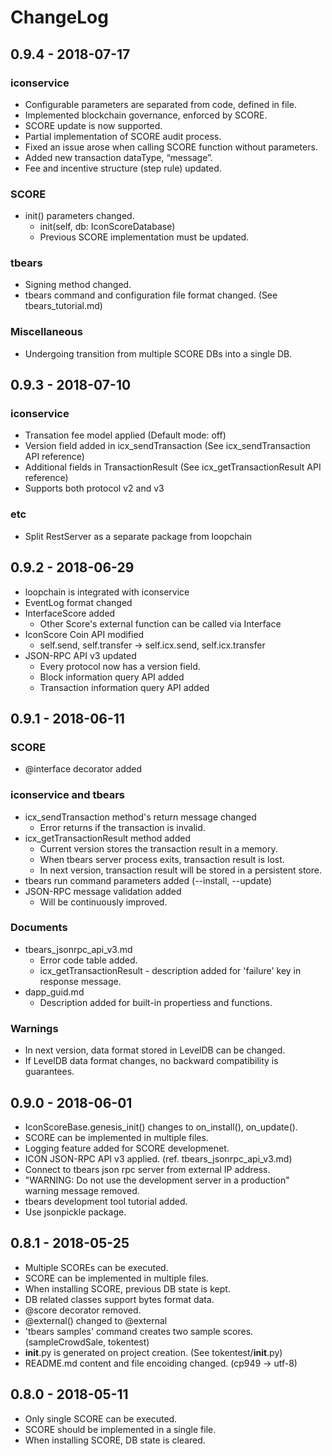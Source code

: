 # ChangeLog

## 0.9.4 - 2018-07-17

### iconservice

* Configurable parameters are separated from code, defined in file.
* Implemented blockchain governance, enforced by SCORE.
* SCORE update is now supported.
* Partial implementation of SCORE audit process.
* Fixed an issue arose when calling SCORE function without parameters.
* Added new transaction dataType, “message”.
* Fee and incentive structure (step rule) updated.

### SCORE

* init() parameters changed.
  - init(self, db: IconScoreDatabase)
  - Previous SCORE implementation must be updated.

### tbears

* Signing method changed.
* tbears command and configuration file format changed. (See tbears_tutorial.md)

### Miscellaneous

* Undergoing transition from multiple SCORE DBs into a single DB.

## 0.9.3 - 2018-07-10

### iconservice

* Transation fee model applied (Default mode: off)
* Version field added in icx_sendTransaction (See icx_sendTransaction API reference)
* Additional fields in TransactionResult (See icx_getTransactionResult API reference)
* Supports both protocol v2 and v3

### etc

* Split RestServer as a separate package from loopchain

## 0.9.2 - 2018-06-29

* loopchain is integrated with iconservice
* EventLog format changed
* InterfaceScore added
  - Other Score's external function can be called via Interface
* IconScore Coin API modified
  - self.send, self.transfer -> self.icx.send, self.icx.transfer
* JSON-RPC API v3 updated
  - Every protocol now has a version field.
  - Block information query API added
  - Transaction information query API added 

## 0.9.1 - 2018-06-11

### SCORE

* @interface decorator added

### iconservice and tbears
* icx_sendTransaction method's return message changed
    - Error returns if the transaction is invalid.
* icx_getTransactionResult method added
    - Current version stores the transaction result in a memory.
    - When tbears server process exits, transaction result is lost.
    - In next version, transaction result will be stored in a persistent store.
* tbears run command parameters added (--install, --update)
* JSON-RPC message validation added
    - Will be continuously improved. 

### Documents

* tbears_jsonrpc_api_v3.md
    - Error code table added.
    - icx_getTransactionResult - description added for 'failure' key in response message.
* dapp_guid.md
    - Description added for built-in propertiess and functions. 
    
### Warnings    
    
* In next version, data format stored in LevelDB can be changed.
* If LevelDB data format changes, no backward compatibility is guarantees. 

## 0.9.0 - 2018-06-01

* IconScoreBase.genesis_init() changes to on_install(), on_update().
* SCORE can be implemented in multiple files.
* Logging feature added for SCORE developmenet.
* ICON JSON-RPC API v3 applied. (ref. tbears_jsonrpc_api_v3.md)
* Connect to tbears json rpc server from external IP address.
* "WARNING: Do not use the development server in a production" warning message removed.
* tbears development tool tutorial added.
* Use jsonpickle package. 

## 0.8.1 - 2018-05-25

* Multiple SCOREs can be executed.
* SCORE can be implemented in multiple files.
* When installing SCORE, previous DB state is kept. 
* DB related classes support bytes format data.
* @score decorator removed.
* @external() changed to @external
* 'tbears samples' command creates two sample scores. (sampleCrowdSale, tokentest)
* __init__.py is generated on project creation. (See tokentest/__init__.py)
* README.md content and file encoiding changed. (cp949 -> utf-8)

## 0.8.0 - 2018-05-11

* Only single SCORE can be executed.
* SCORE should be implemented in a single file.
* When installing SCORE, DB state is cleared.

